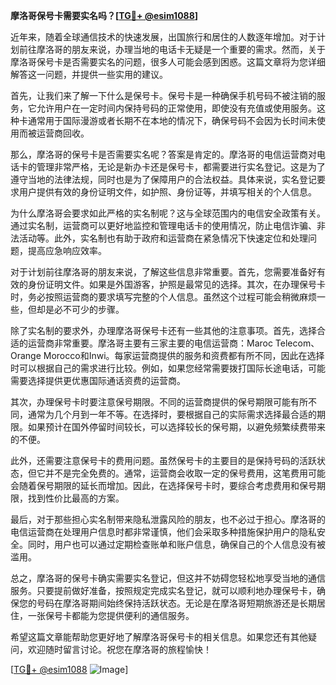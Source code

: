 **摩洛哥保号卡需要实名吗？[[TG💪+ @esim1088](https://t.me/s/esim1088)]**

近年来，随着全球通信技术的快速发展，出国旅行和居住的人数逐年增加。对于计划前往摩洛哥的朋友来说，办理当地的电话卡无疑是一个重要的需求。然而，关于摩洛哥保号卡是否需要实名的问题，很多人可能会感到困惑。这篇文章将为您详细解答这一问题，并提供一些实用的建议。

首先，让我们来了解一下什么是保号卡。保号卡是一种确保手机号码不被注销的服务，它允许用户在一定时间内保持号码的正常使用，即使没有充值或使用服务。这种卡通常用于国际漫游或者长期不在本地的情况下，确保号码不会因为长时间未使用而被运营商回收。

那么，摩洛哥的保号卡是否需要实名呢？答案是肯定的。摩洛哥的电信运营商对电话卡的管理非常严格，无论是新办卡还是保号卡，都需要进行实名登记。这是为了遵守当地的法律法规，同时也是为了保障用户的合法权益。具体来说，实名登记要求用户提供有效的身份证明文件，如护照、身份证等，并填写相关的个人信息。

为什么摩洛哥会要求如此严格的实名制呢？这与全球范围内的电信安全政策有关。通过实名制，运营商可以更好地监控和管理电话卡的使用情况，防止电信诈骗、非法活动等。此外，实名制也有助于政府和运营商在紧急情况下快速定位和处理问题，提高应急响应效率。

对于计划前往摩洛哥的朋友来说，了解这些信息非常重要。首先，您需要准备好有效的身份证明文件。如果是外国游客，护照是最常见的选择。其次，在办理保号卡时，务必按照运营商的要求填写完整的个人信息。虽然这个过程可能会稍微麻烦一些，但却是必不可少的步骤。

除了实名制的要求外，办理摩洛哥保号卡还有一些其他的注意事项。首先，选择合适的运营商非常重要。摩洛哥主要有三家主要的电信运营商：Maroc Telecom、Orange Morocco和Inwi。每家运营商提供的服务和资费都有所不同，因此在选择时可以根据自己的需求进行比较。例如，如果您经常需要拨打国际长途电话，可能需要选择提供更优惠国际通话资费的运营商。

其次，办理保号卡时要注意保号期限。不同的运营商提供的保号期限可能有所不同，通常为几个月到一年不等。在选择时，要根据自己的实际需求选择最合适的期限。如果预计在国外停留时间较长，可以选择较长的保号期，以避免频繁续费带来的不便。

此外，还需要注意保号卡的费用问题。虽然保号卡的主要目的是保持号码的活跃状态，但它并不是完全免费的。通常，运营商会收取一定的保号费用，这笔费用可能会随着保号期限的延长而增加。因此，在选择保号卡时，要综合考虑费用和保号期限，找到性价比最高的方案。

最后，对于那些担心实名制带来隐私泄露风险的朋友，也不必过于担心。摩洛哥的电信运营商在处理用户信息时都非常谨慎，他们会采取多种措施保护用户的隐私安全。同时，用户也可以通过定期检查账单和账户信息，确保自己的个人信息没有被滥用。

总之，摩洛哥的保号卡确实需要实名登记，但这并不妨碍您轻松地享受当地的通信服务。只要提前做好准备，按照规定完成实名登记，就可以顺利地办理保号卡，确保您的号码在摩洛哥期间始终保持活跃状态。无论是在摩洛哥短期旅游还是长期居住，一张保号卡都能为您提供便利的通信服务。

希望这篇文章能帮助您更好地了解摩洛哥保号卡的相关信息。如果您还有其他疑问，欢迎随时留言讨论。祝您在摩洛哥的旅程愉快！

[[TG💪+ @esim1088](https://t.me/s/esim1088) ![Image](https://i.postimg.cc/4NQfJmqS/Snipaste-2025-05-13-00-14-12.png)]
